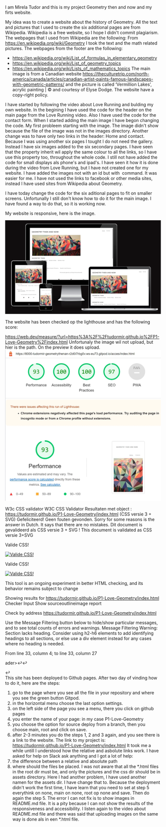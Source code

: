 
I am Mirela Tudor and this is my project Geometry then and now and my firts website.

My idea was to create a website about the history of Geometry. All the text and pictures that I used to create the six additional pages are from Wikipedia. Wikipedia is a free website, so I hope I didn't commit plagiarism. The webpages that I used from Wikipedia are the following:
From https://en.wikipedia.org/wiki/Geometry I took the text and the math related pictures. The webpages from the footer are the following:
- https://en.wikipedia.org/wiki/List_of_formulas_in_elementary_geometry
- https://en.wikipedia.org/wiki/List_of_geometry_topics
- https://en.wikipedia.org/wiki/Lists_of_mathematics_topics
The main image is from a Canadian website https://theculturetrip.com/north-america/canada/articles/canadian-artist-paints-famous-landscapes-with-geometric-patterns/ and the picture is called ‘Vermillion Lakes’, acrylic painting | © and courtesy of Elyse Dodge. The website have a copy-right policy. 

I have started by following the video about Love Running and bulding my own website.
In the begining I have used the code for the header on the main page from the Love Running video. Also I have used the code for the contact form.
When I started adding the main image I have begon changing the code. My first probleem starting with the image. The image didn't show because the file of the image was not in the images directory.
Another change was to have only two links in the header: Home and contact. Because I was using another six pages I tought I do not need the gallery. Instead I have six images added to the six secondary pages. 
I have seen that the property inherit wil apply the same colour to all the links, so I have use this property too, throughout the whole code.
I still not have added the code for small displays als phone's and ipad's. I have seen it how it is done during the video from Love Running, but I have not created one for my website.
I have added the images not with an id but with <img> command. It was easier for me.
I have not used the links to facebook or other media sites, instead I have used sites from Wikipedia about Geometry.     

I have today change the code for the six aditional pages to fit on smaller screens. Unfortunally I still don't know how to do it for the main image. I have found a way to do that, so it is working now.

My website is responsive, here is the image.

<img src="assets/images/iamresponsive.webp">

The website has been checked op the lighthouse and has the following score:

https://web.dev/measure/?url=https%3A%2F%2Ftudormir.github.io%2FP1-Love-Geometry%2Findex.html
Unfortunaly the image wil not upload, but hier is the path. On the preview it does upload.
<img src="assets/images/check-lighthouse.webp">

W3c CSS validator
W3C CSS Validator Resultaten met object : https://tudormir.github.io/P1-Love-Geometry/index.html (CSS versie 3 + SVG)
Gefeliciteerd! Geen fouten gevonden. Sorry for some reasons is the answer in Dutch. It says that there are no mistakes.
Dit document is gevalideerd als CSS versie 3 + SVG ! This document is validated as CSS versie 3+SVG

Valide CSS!
<p>
    <a href="https://jigsaw.w3.org/css-validator/check/referer">
        <img style="border:0;width:88px;height:31px"
            src="https://jigsaw.w3.org/css-validator/images/vcss"
            alt="Valide CSS!" />
    </a>
</p>
            
Valide CSS!
<p>
    <a href="https://jigsaw.w3.org/css-validator/check/referer">
        <img style="border:0;width:88px;height:31px"
            src="https://jigsaw.w3.org/css-validator/images/vcss-blue"
            alt="Valide CSS!" />
    </a>
</p>
        
This tool is an ongoing experiment in better HTML checking, and its behavior remains subject to change

Showing results for https://tudormir.github.io/P1-Love-Geometry/index.html
Checker Input
Show sourceoutlineimage report

Check by
address
https://tudormir.github.io/P1-Love-Geometry/index.html

Use the Message Filtering button below to hide/show particular messages, and to see total counts of errors and warnings.
Message Filtering
Warning: Section lacks heading. Consider using h2-h6 elements to add identifying headings to all sections, or else use a div element instead for any cases where no heading is needed.

From line 33, column 4; to line 33, column 27

ader>↩↩   <section id="art-outer">↩     
This site has been deployed to Github pages. After two day of vinding how to do it, here are the steps:
1. go to the page where you see all the file in your repository and where you see the green button Gitpod.
2. in the horizontal menu choose the last option settings.
3. on the left side of the page you see a menu, there you click on github pages
4. you enter the name of your page: in my case P1-Love-Geometry
5. you choose the option for source deploy from a branch, then you choose main, root and click on save.
6. after 2-3 minutes you do the steps 1, 2 and 3 again, and you see there is a link to the website.
The link to my project is: https://tudormir.github.io/P1-Love-Geometry/index.html
It took me a while untill I understood how the relative and asbolute links work. I have asked for help on Slack ask anything and I got a lot of help:
1. the difference between a relative and absolute path
2. where should the files be placed. I was not aware that all the *.html files in the root dir must be, and only the pictures and the css dir should be in assets directory.
Here I had another problem, I have used another namen for the assets dir. I have change that to.
Because the deployment didn't work the first time, I have learn that you need to set at step 5 everythink on none, main on none, root op none and save. 
Then do again the step 5.
The error I can not fix is to show images in README.md file.
It is a pity because I can not show the results of the responsiveness and accessibility.
I listen again to the video about README.md file and there was said that uploading images on the same way is done als in een *.html file.

